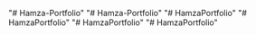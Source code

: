 "# Hamza-Portfolio" 
"# Hamza-Portfolio" 
"# HamzaPortfolio" 
"# HamzaPortfolio" 
"# HamzaPortfolio" 
"# HamzaPortfolio" 
